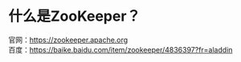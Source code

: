 # 什么是ZooKeeper？

官网：https://zookeeper.apache.org  
百度：https://baike.baidu.com/item/zookeeper/4836397?fr=aladdin
